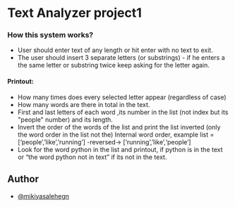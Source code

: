 
# Text Analyzer project1

### How this system works?
- User should enter text of any length or hit enter with no text to exit.
- The user should insert 3 separate letters (or substrings) - if he enters a the same letter or substring twice
    keep asking for the letter again.
#### Printout:
- How many times does every selected letter appear (regardless of case)
- How many words are there in total in the text.
- First and last letters of each word ,its number in the list (not index but its "people" number) and its
    length.
- Invert the order of the words of the list and print the list inverted (only the word order in the list not the)
    Internal word order, example list = [‘people’,’like’,’running’] -reversed→ [‘running’,’like’,‘people’]
- Look for the word python in the list and printout,  if python is in the text or “the word python not in text” if its not in the text.
## Author

- [@mikiyasalehegn](https://www.github.com/mikiyasalehegn)





